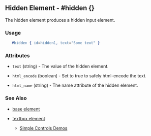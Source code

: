 <!-- dash: #hidden | Element | ###:Section -->



## Hidden Element - #hidden {}

  The hidden element produces a hidden input element.

### Usage

```erlang
   #hidden { id=hidden1, text="Some text" }

```

### Attributes

   * `text` (string) - The value of the hidden element.

   * `html_encode` (boolean) - Set to true to safely html-encode the text.

   * `html_name` (string) - The name attribute of the hidden element.

### See Also

 *  [base element](./element_base.md)

 *  [textbox element](./textbox.md)

	*  [Simple Controls Demos](http://nitrogenproject.com/demos/simplecontrols)
